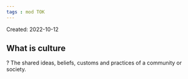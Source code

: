 ```yaml
---
tags : mod TOK
---
```

Created: 2022-10-12 

## What is culture
?
The shared ideas, beliefs, customs and practices of a community or society.
<!--SR:!2023-01-20,2,230-->